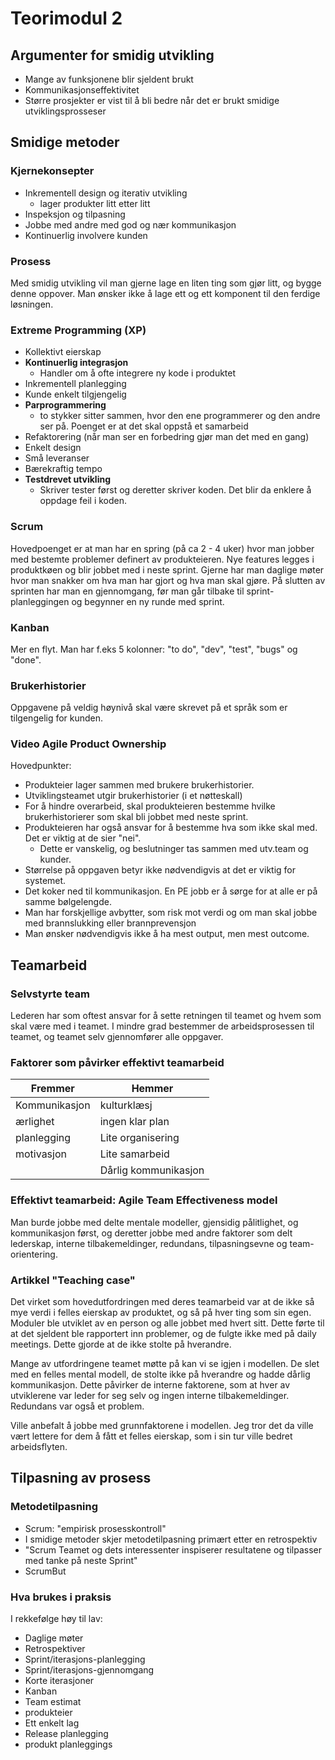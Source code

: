 # Teorimodul 2

## Argumenter for smidig utvikling
- Mange av funksjonene blir sjeldent brukt
- Kommunikasjonseffektivitet
- Større prosjekter er vist til å bli bedre når det er brukt smidige utviklingsprosseser


## Smidige metoder
### Kjernekonsepter
- Inkrementell design og iterativ utvikling
	- lager produkter litt etter litt
- Inspeksjon og tilpasning
- Jobbe med andre med god og nær kommunikasjon
- Kontinuerlig involvere kunden


### Prosess
Med smidig utvikling vil man gjerne lage en liten ting som gjør litt, og bygge denne oppover. Man ønsker ikke å lage ett og ett komponent til den ferdige løsningen.

### Extreme Programming (XP)
- Kollektivt eierskap
- **Kontinuerlig integrasjon**
	- Handler om å ofte integrere ny kode i produktet
- Inkrementell planlegging
- Kunde enkelt tilgjengelig
- **Parprogrammering**
	- to stykker sitter sammen, hvor den ene programmerer og den andre ser på. Poenget er at det skal oppstå et samarbeid
- Refaktorering (når man ser en forbedring gjør man det med en gang)
- Enkelt design
- Små leveranser
- Bærekraftig tempo
- **Testdrevet utvikling**
	- Skriver tester først og deretter skriver koden. Det blir da enklere å oppdage feil i koden.

### Scrum
Hovedpoenget er at man har en spring (på ca 2 - 4 uker) hvor man jobber med bestemte problemer definert av produkteieren. Nye features legges i produktkøen og blir jobbet med i neste sprint. Gjerne har man daglige møter hvor man snakker om hva man har gjort og hva man skal gjøre. På slutten av sprinten har man en gjennomgang, før man går tilbake til sprint-planleggingen og begynner en ny runde med sprint. 

### Kanban
Mer en flyt. Man har f.eks 5 kolonner: "to do", "dev", "test", "bugs" og "done".

### Brukerhistorier
Oppgavene på veldig høynivå skal være skrevet på et språk som er tilgengelig for kunden. 

### Video Agile Product Ownership
Hovedpunkter:
- Produkteier lager sammen med brukere brukerhistorier.
- Utviklingsteamet utgir brukerhistorier (i et nøtteskall)
- For å hindre overarbeid, skal produkteieren bestemme hvilke brukerhistorierer som skal bli jobbet med neste sprint. 
- Produkteieren har også ansvar for å bestemme hva som ikke skal med. Det er viktig at de sier "nei". 
	- Dette er vanskelig, og beslutninger tas sammen med utv.team og kunder.
- Størrelse på oppgaven betyr ikke nødvendigvis at det er viktig for systemet. 
- Det koker ned til kommunikasjon. En PE jobb er å sørge for at alle er på samme bølgelengde. 
- Man har forskjellige avbytter, som risk mot verdi og om man skal jobbe med brannslukking eller brannprevensjon
- Man ønsker nødvendigvis ikke å ha mest output, men mest outcome.

## Teamarbeid

### Selvstyrte team
Lederen har som oftest ansvar for å sette retningen til teamet og hvem som skal være med i teamet. I mindre grad bestemmer de arbeidsprosessen til teamet, og teamet selv gjennomfører alle oppgaver. 

### Faktorer som påvirker effektivt teamarbeid
| 	Fremmer	| Hemmer		|
| 	--- 	| 		--- 	|
|	Kommunikasjon |	kulturklæsj |
|	ærlighet	|	ingen klar plan |
|	planlegging |	Lite organisering |
| motivasjon	|	Lite samarbeid |
| | Dårlig kommunikasjon|

### Effektivt teamarbeid: Agile Team Effectiveness model
Man burde jobbe med delte mentale modeller, gjensidig pålitlighet, og kommunikasjon først, og deretter jobbe med andre faktorer som delt lederskap, interne tilbakemeldinger, redundans, tilpasningsevne og team-orientering.

### Artikkel "Teaching case"
Det virket som hovedutfordringen med deres teamarbeid var at de ikke så mye verdi i felles eierskap av produktet, og så på hver ting som sin egen. Moduler ble utviklet av en person og alle jobbet med hvert sitt. Dette førte til at det sjeldent ble rapportert inn problemer, og de fulgte ikke med på daily meetings. Dette gjorde at de ikke stolte på hverandre.

Mange av utfordringene teamet møtte på kan vi se igjen i modellen. De slet med en felles mental modell, de stolte ikke på hverandre og hadde dårlig kommunikasjon. Dette påvirker de interne faktorene, som at hver av utviklerene var leder for seg selv og ingen interne tilbakemeldinger. Redundans var også et problem. 

Ville anbefalt å jobbe med grunnfaktorene i modellen. Jeg tror det da ville vært lettere for dem å fått et felles eierskap, som i sin tur ville bedret arbeidsflyten.

## Tilpasning av prosess
### Metodetilpasning
- Scrum: "empirisk prosesskontroll"
- I smidige metoder skjer metodetilpasning primært etter en retrospektiv
- "Scrum Teamet og dets interessenter inspiserer resultatene og tilpasser med tanke på neste Sprint"
- ScrumBut

### Hva brukes i praksis
I rekkefølge høy til lav:
- Daglige møter
- Retrospektiver
- Sprint/iterasjons-planlegging
- Sprint/iterasjons-gjennomgang
- Korte iterasjoner
- Kanban
- Team estimat
- produkteier
- Ett enkelt lag
- Release planlegging
- produkt planleggings


